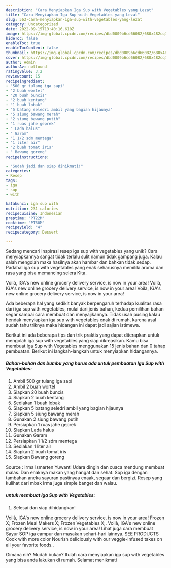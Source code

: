 ```yaml
---
description: "Cara Menyiapkan Iga Sup with Vegetables yang Lezat"
title: "Cara Menyiapkan Iga Sup with Vegetables yang Lezat"
slug: 563-cara-menyiapkan-iga-sup-with-vegetables-yang-lezat
category: Uncategorized
date: 2022-09-15T13:40:16.610Z
image: https://img-global.cpcdn.com/recipes/dbd0009b6cd66082/680x482cq70/iga-sup-with-vegetables-foto-resep-utama.jpg
hideToc: false
enableToc: true
enableTocContent: false
thumbnail: https://img-global.cpcdn.com/recipes/dbd0009b6cd66082/680x482cq70/iga-sup-with-vegetables-foto-resep-utama.jpg
cover: https://img-global.cpcdn.com/recipes/dbd0009b6cd66082/680x482cq70/iga-sup-with-vegetables-foto-resep-utama.jpg
author: Admin
authorAv: notfound
ratingvalue: 3.2
reviewcount: 15
recipeingredient:
- "500 gr tulang iga sapi"
- "2 buah wortel"
- "20 buah buncis"
- "2 buah kentang"
- "1 buah lobak"
- "5 batang seledri ambil yang bagian hijaunya"
- "5 siung bawang merah"
- "2 siung bawang putih"
- "1 ruas jahe geprek"
- " Lada halus"
- " Garam"
- "1 1/2 sdm mentega"
- "1 liter air"
- "2 buah tomat iris"
- " Bawang goreng"
recipeinstructions:

- "Sudah jadi dan siap dinikmati!"
categories:
- Resep
tags:
- iga
- sup
- with

katakunci: iga sup with 
nutrition: 231 calories
recipecuisine: Indonesian
preptime: "PT22M"
cooktime: "PT60M"
recipeyield: "4"
recipecategory: Dessert

---
```





Sedang mencari inspirasi resep iga sup with vegetables yang unik? Cara menyiapkannya sangat tidak terlalu sulit namun tidak gampang juga. Kalau salah mengolah maka hasilnya akan hambar dan bahkan tidak sedap. Padahal iga sup with vegetables yang enak seharusnya memiliki aroma dan rasa yang bisa memancing selera Kita.





Voilà, IGA&#39;s new online grocery delivery service, is now in your area! Voilà, IGA&#39;s new online grocery delivery service, is now in your area! Voilà, IGA&#39;s new online grocery delivery service, is now in your area!

Ada beberapa hal yang sedikit banyak berpengaruh terhadap kualitas rasa dari iga sup with vegetables, mulai dari jenis bahan, kedua pemilihan bahan segar sampai cara membuat dan menyajikannya. Tidak usah pusing kalau hendak menyiapkan iga sup with vegetables enak di rumah, karena asal sudah tahu triknya maka hidangan ini dapat jadi sajian istimewa.






Berikut ini ada beberapa tips dan trik praktis yang dapat diterapkan untuk mengolah iga sup with vegetables yang siap dikreasikan. Kamu bisa membuat Iga Sup with Vegetables menggunakan 15 jenis bahan dan 0 tahap pembuatan. Berikut ini langkah-langkah untuk menyiapkan hidangannya.

<!--inarticleads1-->

##### Bahan-bahan dan bumbu yang harus ada untuk pembuatan Iga Sup with Vegetables:

1. Ambil 500 gr tulang iga sapi
1. Ambil 2 buah wortel
1. Siapkan 20 buah buncis
1. Siapkan 2 buah kentang
1. Sediakan 1 buah lobak
1. Siapkan 5 batang seledri ambil yang bagian hijaunya
1. Siapkan 5 siung bawang merah
1. Gunakan 2 siung bawang putih
1. Persiapkan 1 ruas jahe geprek
1. Siapkan  Lada halus
1. Gunakan  Garam
1. Persiapkan 1 1/2 sdm mentega
1. Sediakan 1 liter air
1. Siapkan 2 buah tomat iris
1. Siapkan  Bawang goreng


Source : Irma Ismarten Yuwanti Udara dingin dan cuaca mendung membuat malas. Dan enaknya makan yang hangat dan sehat. Sop iga dengan tambahan aneka sayuran pastinyaa enaak, segaar dan bergizi. Resep yang kulihat dari mbak Irma juga simple banget dan walau. 

<!--inarticleads2-->

#####  untuk membuat Iga Sup with Vegetables:


1. Selesai dan siap dihidangkan!

Voilà, IGA&#39;s new online grocery delivery service, is now in your area! Frozen X; Frozen Meal Makers X; Frozen Vegetables X;. Voilà, IGA&#39;s new online grocery delivery service, is now in your area! Lihat juga cara membuat Sayur SOP iga campur dan masakan sehari-hari lainnya. SEE PRODUCTS Cook with more color Nourish deliciously with our veggie-infused takes on all your favorite foods.. 

Gimana nih? Mudah bukan? Itulah cara menyiapkan iga sup with vegetables yang bisa anda lakukan di rumah. Selamat menikmati
